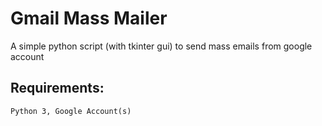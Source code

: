 # Gmail Mass Mailer
A simple python script (with tkinter gui) to send mass emails from google account
## Requirements:
```Python 3, Google Account(s)```
